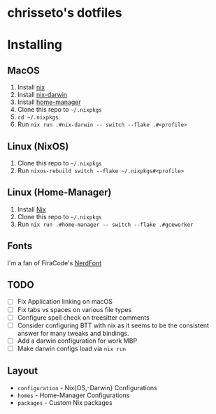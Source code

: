 chrisseto's dotfiles
====================

# Installing

## MacOS
1. Install [nix](https://nixos.org/download.html#nix-install-macos)
1. Install [nix-darwin](https://github.com/LnL7/nix-darwin)
1. Install [home-manager](https://github.com/nix-community/home-manager)
1. Clone this repo to `~/.nixpkgs`
1. `cd ~/.nixpkgs`
1. Run `nix run .#nix-darwin -- switch --flake .#<profile>`

## Linux (NixOS)
1. Clone this repo to `~/.nixpkgs`
1. Run `nixos-rebuild switch --flake ~/.nixpkgs#<profile>`

## Linux (Home-Manager)
1. Install [Nix](https://nixos.org/download.html#nix-install-macos)
1. Clone this repo to `~/.nixpkgs`
1. Run `nix run .#home-manager -- switch --flake .#gceworker`

## Fonts
I'm a fan of FiraCode's [NerdFont](https://www.nerdfonts.com/font-downloads)

## TODO
- [ ] Fix Application linking on macOS
- [ ] Fix tabs vs spaces on various file types
- [ ] Configure spell check on treesitter comments
- [ ] Consider configuring BTT with nix as it seems to be the consistent answer for many tweaks and bindings.
- [ ] Add a darwin configuration for work MBP
- [ ] Make darwin configs load via `nix run`

## Layout

* `configuration` - Nix{OS,-Darwin} Configurations
* `homes` - Home-Manager Configurations
* `packages` - Custom Nix packages
